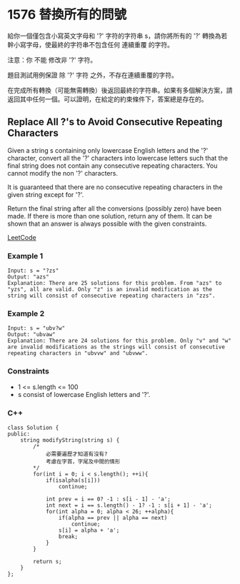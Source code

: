# 1576 替換所有的問號

給你一個僅包含小寫英文字母和 '?' 字符的字符串 s，請你將所有的 '?' 轉換為若幹小寫字母，使最終的字符串不包含任何 連續重覆 的字符。

注意：你 不能 修改非 '?' 字符。

題目測試用例保證 除 '?' 字符 之外，不存在連續重覆的字符。

在完成所有轉換（可能無需轉換）後返回最終的字符串。如果有多個解決方案，請返回其中任何一個。可以證明，在給定的約束條件下，答案總是存在的。


## Replace All ?'s to Avoid Consecutive Repeating Characters

Given a string s containing only lowercase English letters and the '?' character, convert all the '?' characters into lowercase letters such that the final string does not contain any consecutive repeating characters. You cannot modify the non '?' characters.

It is guaranteed that there are no consecutive repeating characters in the given string except for '?'.

Return the final string after all the conversions (possibly zero) have been made. If there is more than one solution, return any of them. It can be shown that an answer is always possible with the given constraints.


[LeetCode](https://leetcode-cn.com/problems/replace-all-s-to-avoid-consecutive-repeating-characters/)

### Example 1

```
Input: s = "?zs"
Output: "azs"
Explanation: There are 25 solutions for this problem. From "azs" to "yzs", all are valid. Only "z" is an invalid modification as the string will consist of consecutive repeating characters in "zzs".
```

### Example 2

```
Input: s = "ubv?w"
Output: "ubvaw"
Explanation: There are 24 solutions for this problem. Only "v" and "w" are invalid modifications as the strings will consist of consecutive repeating characters in "ubvvw" and "ubvww".
``` 

### Constraints

* 1 <= s.length <= 100
* s consist of lowercase English letters and '?'.
 

### C++ 

```
class Solution {
public:
    string modifyString(string s) {
        /*
            必需要遍歷才知道有沒有?
            考慮在字首，字尾及中間的情形
        */
        for(int i = 0; i < s.length(); ++i){
            if(isalpha(s[i]))
                continue;
            
            int prev = i == 0? -1 : s[i - 1] - 'a';
            int next = i == s.length() - 1? -1 : s[i + 1] - 'a';
            for(int alpha = 0; alpha < 26; ++alpha){
                if(alpha == prev || alpha == next)
                    continue;
                s[i] = alpha + 'a';
                break;
            }
        }

        return s;
    }
};
```
